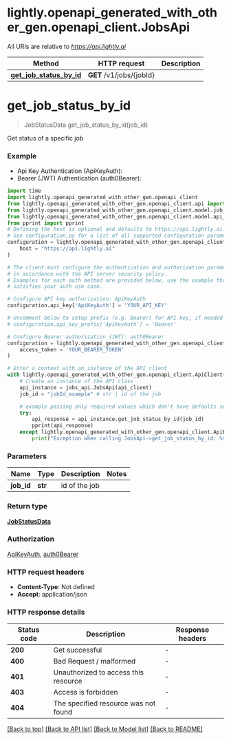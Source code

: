 # lightly.openapi_generated_with_other_gen.openapi_client.JobsApi

All URIs are relative to *https://api.lightly.ai*

Method | HTTP request | Description
------------- | ------------- | -------------
[**get_job_status_by_id**](JobsApi.md#get_job_status_by_id) | **GET** /v1/jobs/{jobId} | 


# **get_job_status_by_id**
> JobStatusData get_job_status_by_id(job_id)



Get status of a specific job

### Example

* Api Key Authentication (ApiKeyAuth):
* Bearer (JWT) Authentication (auth0Bearer):
```python
import time
import lightly.openapi_generated_with_other_gen.openapi_client
from lightly.openapi_generated_with_other_gen.openapi_client.api import jobs_api
from lightly.openapi_generated_with_other_gen.openapi_client.model.job_status_data import JobStatusData
from lightly.openapi_generated_with_other_gen.openapi_client.model.api_error_response import ApiErrorResponse
from pprint import pprint
# Defining the host is optional and defaults to https://api.lightly.ai
# See configuration.py for a list of all supported configuration parameters.
configuration = lightly.openapi_generated_with_other_gen.openapi_client.Configuration(
    host = "https://api.lightly.ai"
)

# The client must configure the authentication and authorization parameters
# in accordance with the API server security policy.
# Examples for each auth method are provided below, use the example that
# satisfies your auth use case.

# Configure API key authorization: ApiKeyAuth
configuration.api_key['ApiKeyAuth'] = 'YOUR_API_KEY'

# Uncomment below to setup prefix (e.g. Bearer) for API key, if needed
# configuration.api_key_prefix['ApiKeyAuth'] = 'Bearer'

# Configure Bearer authorization (JWT): auth0Bearer
configuration = lightly.openapi_generated_with_other_gen.openapi_client.Configuration(
    access_token = 'YOUR_BEARER_TOKEN'
)

# Enter a context with an instance of the API client
with lightly.openapi_generated_with_other_gen.openapi_client.ApiClient(configuration) as api_client:
    # Create an instance of the API class
    api_instance = jobs_api.JobsApi(api_client)
    job_id = "jobId_example" # str | id of the job

    # example passing only required values which don't have defaults set
    try:
        api_response = api_instance.get_job_status_by_id(job_id)
        pprint(api_response)
    except lightly.openapi_generated_with_other_gen.openapi_client.ApiException as e:
        print("Exception when calling JobsApi->get_job_status_by_id: %s\n" % e)
```

### Parameters

Name | Type | Description  | Notes
------------- | ------------- | ------------- | -------------
 **job_id** | **str**| id of the job |

### Return type

[**JobStatusData**](JobStatusData.md)

### Authorization

[ApiKeyAuth](../README.md#ApiKeyAuth), [auth0Bearer](../README.md#auth0Bearer)

### HTTP request headers

 - **Content-Type**: Not defined
 - **Accept**: application/json

### HTTP response details
| Status code | Description | Response headers |
|-------------|-------------|------------------|
**200** | Get successful |  -  |
**400** | Bad Request / malformed |  -  |
**401** | Unauthorized to access this resource |  -  |
**403** | Access is forbidden |  -  |
**404** | The specified resource was not found |  -  |

[[Back to top]](#) [[Back to API list]](../README.md#documentation-for-api-endpoints) [[Back to Model list]](../README.md#documentation-for-models) [[Back to README]](../README.md)

